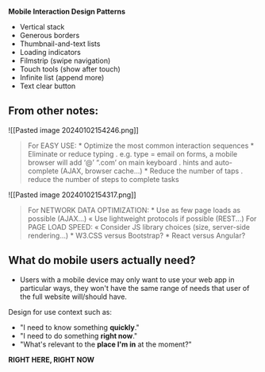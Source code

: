 **Mobile Interaction Design Patterns**
* Vertical stack 
* Generous borders 
* Thumbnail-and-text lists 
* Loading indicators 
* Filmstrip (swipe navigation) 
* Touch tools (show after touch) 
* Infinite list (append more) 
* Text clear button

## From other notes:
![[Pasted image 20240102154246.png]]
> For EASY USE: * Optimize the most common interaction sequences * Eliminate or reduce typing . e.g. type = email on forms, a mobile browser will add ‘@’ “.com’ on main keyboard . hints and auto-complete (AJAX, browser cache...) * Reduce the number of taps . reduce the number of steps to complete tasks

![[Pasted image 20240102154317.png]]
> For NETWORK DATA OPTIMIZATION: * Use as few page loads as possible (AJAX...) « Use lightweight protocols if possible (REST...) For PAGE LOAD SPEED: « Consider JS library choices (size, server-side rendering...) * W3.CSS versus Bootstrap? * React versus Angular?

## What do mobile users actually need?

* Users with a mobile device may only want to use your web app in particular ways, they won't have the same range of needs that user of the full website will/should have.

Design for use context such as:
* "I need to know something **quickly**."
* "I need to do something **right now**."
* "What's relevant to the **place I'm in** at the moment?"

**RIGHT HERE, RIGHT NOW**
